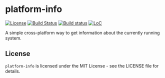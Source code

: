 platform-info
=============

[![License](https://img.shields.io/badge/license-MIT-blue.svg)](LICENSE)
[![Build Status](https://api.travis-ci.org/uutils/platform-info.svg?branch=master)](https://travis-ci.org/uutils/platform-info)
[![Build status](https://ci.appveyor.com/api/projects/status/2wogy3wkenwreeq0/branch/master?svg=true)](https://ci.appveyor.com/project/Arcterus/platform-info/branch/master)
[![LoC](https://tokei.rs/b1/github/uutils/platform-info)](https://github.com/uutils/platform-info)

A simple cross-platform way to get information about the currently running
system.

License
-------

`platform-info` is licensed under the MIT License - see the LICENSE file for details.
